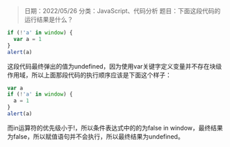 > 日期：2022/05/26
分类：JavaScript、代码分析
题目：下面这段代码的运行结果是什么？

```JavaScript
if (!'a' in window) {
  var a = 1
}
alert(a)

```

这段代码最终弹出的值为undefined，因为使用var关键字定义变量并不存在块级作用域，所以上面那段代码的执行顺序应该是下面这个样子：

```JavaScript
var a
if (!'a' in window) {
  a = 1
}
alert(a)

```

而in运算符的优先级小于!，所以条件表达式中的的为false in window，最终结果为false，所以赋值语句并不会执行，所以最终结果为undefined。

